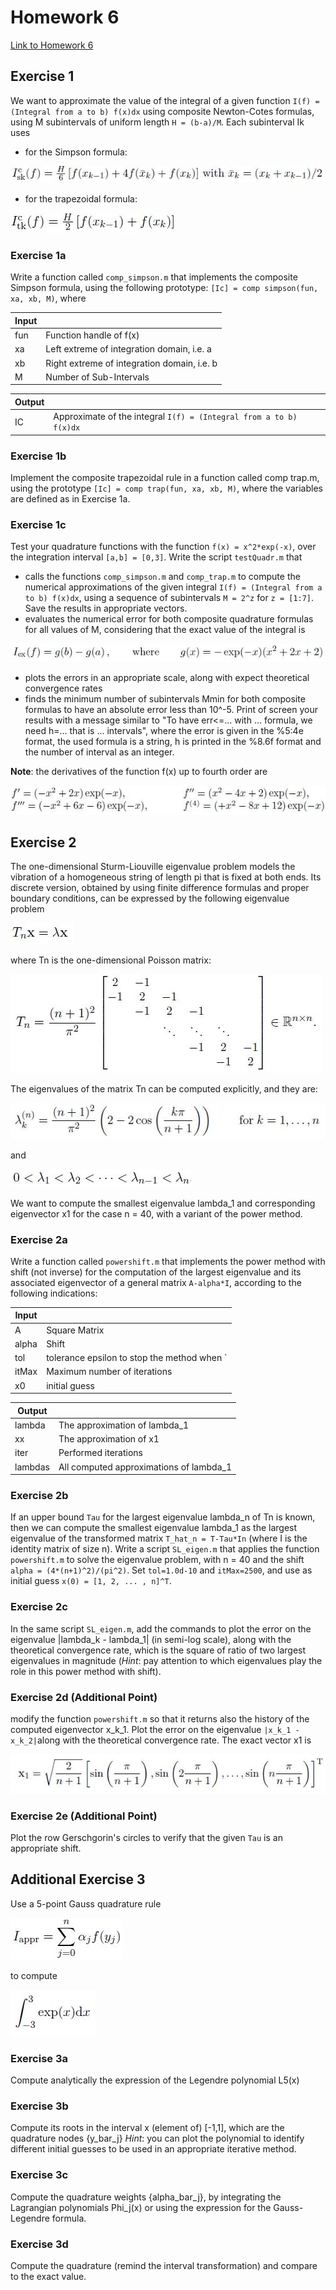 # Homework 6

[Link to Homework 6](https://github.com/dastal/Numerical_Methods_in_Informatics/tree/master/Homework%206)

## Exercise 1
We want to approximate the value of the integral of a given function `I(f) = (Integral from a to b) f(x)dx` using composite Newton-Cotes formulas, using M subintervals of uniform length `H = (b-a)/M`. Each subinterval Ik uses

- for the Simpson formula:

![Simpson Formula](Images/hw6_Simpson_Formula.JPG)

- for the trapezoidal formula:

![Trapezoidal Formula](Images/hw6_Trapezoidal_Formula.JPG)

### Exercise 1a
Write a function called `comp_simpson.m` that implements the composite Simpson formula, using
the following prototype:
`[Ic] = comp simpson(fun, xa, xb, M)`, where

| Input| |
| ------------- |-------------|
| fun | Function handle of f(x) |
| xa | Left extreme of integration domain, i.e. a |
| xb | Right extreme of integration domain, i.e. b |
| M | Number of Sub-Intervals |

| Output| |
| ------------- |-------------|
| IC | Approximate of the integral `I(f) = (Integral from a to b) f(x)dx` |

### Exercise 1b
Implement the composite trapezoidal rule in a function called comp trap.m, using the prototype
`[Ic] = comp trap(fun, xa, xb, M)`, where the variables are defined as in Exercise 1a.

### Exercise 1c
Test your quadrature functions with the function `f(x) = x^2*exp(-x)`, over the integration interval
`[a,b] = [0,3]`. Write the script `testQuadr.m` that
- calls the functions `comp_simpson.m` and `comp_trap.m` to compute the numerical approximations of the given integral `I(f) = (Integral from a to b) f(x)dx`, using a sequence of subintervals `M = 2^z` for `z = [1:7]`. Save the results in appropriate vectors.
- evaluates the numerical error for both composite quadrature formulas for all values of M, considering that the exact value of the integral is

![Exact Value of the Integral](Images/hw6_exact_value_ex1c.JPG)

- plots the errors in an appropriate scale, along with expect theoretical convergence rates
- finds the minimum number of subintervals Mmin for both composite formulas to have an absolute error less than 10^-5. Print of screen your results with a message similar to "To have err<=... with ... formula, we need h=... that is ... intervals", where the error is given in the %5:4e format, the used formula is a string, h is printed in the %8.6f format and the number of interval as an integer.

**Note**: the derivatives of the function f(x) up to fourth order are

![Derivatives](Images/hw6_derivatives_ex1c.JPG)

## Exercise 2
The one-dimensional Sturm-Liouville eigenvalue problem models the vibration of a homogeneous string
of length pi that is fixed at both ends. Its discrete version, obtained by using finite difference formulas
and proper boundary conditions, can be expressed by the following eigenvalue problem

![Eigenvalue Problem](Images/hw6_eigenvalue_problem_ex2.JPG)

where Tn is the one-dimensional Poisson matrix:

![Poisson Matrix](Images/hw6_poisson_matrix_ex2.JPG)

The eigenvalues of the matrix Tn can be computed explicitly, and they are:

![Eigenvalues](Images/hw6_eigenvalues_ex2.JPG)

and 

![Lambdas](Images/hw6_lambdas_ex2.JPG)

We want to compute the smallest eigenvalue lambda_1 and corresponding eigenvector x1 for the case n = 40, with a variant of the power method.

### Exercise 2a
Write a function called `powershift.m` that implements the power method with shift (not inverse)
for the computation of the largest eigenvalue and its associated eigenvector of a general matrix
`A-alpha*I`, according to the following indications:

| Input| |
| ------------- |-------------|
| A | Square Matrix |
| alpha | Shift |
| tol | tolerance epsilon to stop the method when `|lambda(k) - lambda(k-1)| < |epsilon*lambda(k)|` |
| itMax | Maximum number of iterations |
| x0 | initial guess |

| Output| |
| ------------- |-------------|
| lambda | The approximation of lambda_1 |
| xx | The approximation of x1 |
| iter | Performed iterations |
| lambdas | All computed approximations of lambda_1 |

### Exercise 2b
If an upper bound `Tau` for the largest eigenvalue lambda_n of Tn is known, then we can compute the
smallest eigenvalue lambda_1 as the largest eigenvalue of the transformed matrix `T_hat_n = T-Tau*In` (where I is
the identity matrix of size n). Write a script `SL_eigen.m` that applies the function `powershift.m`
to solve the eigenvalue problem, with n = 40 and the shift `alpha = (4*(n+1)^2)/(pi^2)`. Set `tol=1.0d-10`
and `itMax=2500`, and use as initial guess `x(0) = [1, 2, ... , n]^T`.

### Exercise 2c
In the same script `SL_eigen.m`, add the commands to plot the error on the eigenvalue |lambda_k - lambda_1|
(in semi-log scale), along with the theoretical convergence rate, which is the square of ratio of
two largest eigenvalues in magnitude (*Hint*: pay attention to which eigenvalues play the role in
this power method with shift).

### Exercise 2d (Additional Point)
modify the function `powershift.m` so that it returns also the history of the computed eigenvector x_k_1. Plot the error on the eigenvalue `|x_k_1 - x_k_2|`along with the theoretical convergence rate. The exact vector x1 is

![Exact Vector](Images/hw6_exact_vector_ex2d.JPG)

### Exercise 2e (Additional Point)
Plot the row Gerschgorin's circles to verify that the
given `Tau` is an appropriate shift.

## Additional Exercise 3
Use a 5-point Gauss quadrature rule

![5-Point Gauss Quadrature Rule](Images/hw6_5_Point_ex3.JPG)

to compute

![Integral](Images/hw6_integral_ex3.JPG)

### Exercise 3a
Compute analytically the expression of the Legendre polynomial L5(x)

### Exercise 3b
Compute its roots in the interval x (element of) [-1,1], which are the quadrature nodes {y_bar_j}
*Hint*: you can plot the polynomial to identify different initial guesses to be used in an appropriate
iterative method.

### Exercise 3c
Compute the quadrature weights {alpha_bar_j}, by integrating the Lagrangian polynomials Phi_j(x) or using
the expression for the Gauss-Legendre formula.

### Exercise 3d
Compute the quadrature (remind the interval transformation) and compare to the exact value.
